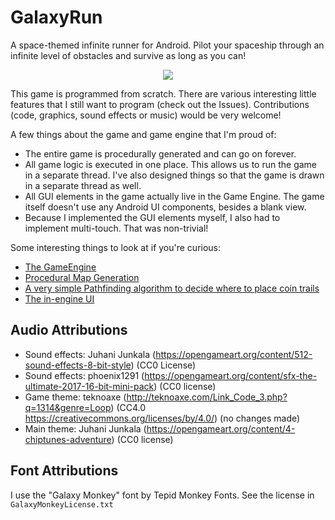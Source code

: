 # GalaxyRun

A space-themed infinite runner for Android. Pilot your spaceship through an infinite level of obstacles and survive as long as you can!

<p align="center">
  <img src="https://user-images.githubusercontent.com/8965354/164979059-86d64fd6-d7d8-4558-96ce-4f151fb07750.gif" />
</p>

This game is programmed from scratch. There are various interesting little features that I still want to program (check out the Issues). Contributions (code, graphics, sound effects or music) would be very welcome!

A few things about the game and game engine that I'm proud of:
- The entire game is procedurally generated and can go on forever.
- All game logic is executed in one place. This allows us to run the game in a separate thread. I've also designed things so that the game is drawn in a separate thread as well.
- All GUI elements in the game actually live in the Game Engine. The game itself doesn't use any Android UI components, besides a blank view.
- Because I implemented the GUI elements myself, I also had to implement multi-touch. That was non-trivial!

Some interesting things to look at if you're curious:
- [The GameEngine](https://github.com/Stefan4472/GalaxyRun/tree/master/GalaxyRun/app/src/main/java/com/galaxyrun/engine/GameEngine.java)
- [Procedural Map Generation](https://github.com/Stefan4472/GalaxyRun/tree/master/GalaxyRun/app/src/main/java/com/galaxyrun/engine/map/Map.java)
- [A very simple Pathfinding algorithm to decide where to place coin trails](https://github.com/Stefan4472/GalaxyRun/tree/master/GalaxyRun/app/src/main/java/com/galaxyrun/engine/map/PathFinder.java)
- [The in-engine UI](https://github.com/Stefan4472/GalaxyRun/tree/master/GalaxyRun/app/src/main/java/com/galaxyrun/engine/ui/GameUI.java)

## Audio Attributions

- Sound effects: Juhani Junkala (https://opengameart.org/content/512-sound-effects-8-bit-style) (CC0 License)
- Sound effects: phoenix1291 (https://opengameart.org/content/sfx-the-ultimate-2017-16-bit-mini-pack) (CC0 license)
- Game theme: teknoaxe (http://teknoaxe.com/Link_Code_3.php?q=1314&genre=Loop) (CC4.0 https://creativecommons.org/licenses/by/4.0/) (no changes made)
- Main theme: Juhani Junkala (https://opengameart.org/content/4-chiptunes-adventure) (CC0 license)

## Font Attributions

I use the "Galaxy Monkey" font by Tepid Monkey Fonts. See the license in `GalaxyMonkeyLicense.txt`

